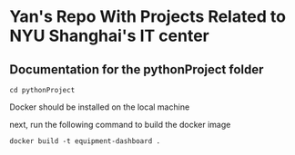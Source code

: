 # Yan's Repo With Projects Related to NYU Shanghai's IT center

## Documentation for the pythonProject folder

```
cd pythonProject
```

Docker should be installed on the local machine

next, run the following command to build the docker image

```
docker build -t equipment-dashboard .
```